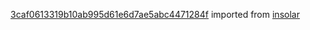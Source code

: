 [3caf0613319b10ab995d61e6d7ae5abc4471284f](https://github.com/insolar/insolar/commit/3caf0613319b10ab995d61e6d7ae5abc4471284f) imported from [insolar](https://github.com/insolar/insolar)
